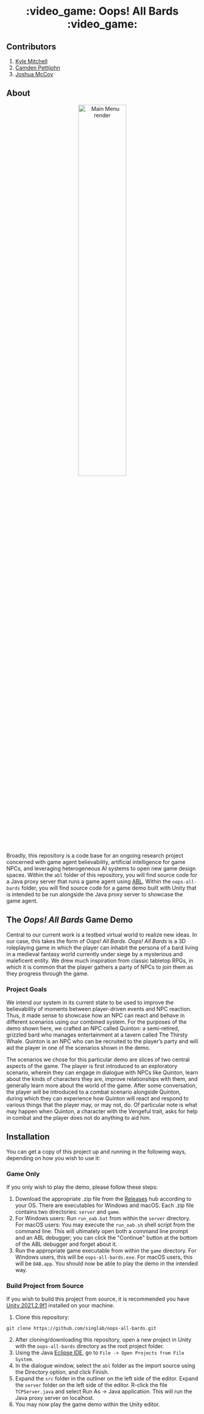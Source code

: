 <h1 align="center">
  :video_game: Oops! All Bards :video_game:
</h1>

## Contributors ##

1. [Kyle Mitchell](https://github.com/kdavidmitchell)
2. [Camden Pettijohn](https://github.com/Camden-png)
3. [Joshua McCoy](https://github.com/dr-jam)

## About ##

<p align="center">
    <img src="img/TitleCard.png" alt="Main Menu render"
    height="50%" width="50%">
</p>

Broadly, this repository is a code base for an ongoing research project concerned with game agent believability, artificial intelligence for game NPCs, and leveraging heterogeneous AI systems to open new game design spaces. Within the ```abl``` folder of this repository, you will find source code for a Java proxy server that runs a game agent using [ABL](http://www.cs.cmu.edu/~michaelm/publications/AI-IE2002.pdf). Within the ```oops-all-bards``` folder, you will find source code for a game demo built with Unity that is intended to be run alongside the Java proxy server to showcase the game agent.

## The _Oops! All Bards_ Game Demo ##
Central to our current work is a testbed virtual world to realize new ideas. In our case, this takes the form of _Oops! All Bards_. _Oops! All Bards_ is a 3D roleplaying game in which the player can inhabit the persona of a bard living in a medieval fantasy world currently under siege by a mysterious and maleficent entity. We drew much inspiration from classic tabletop RPGs, in which it is common that the player gathers a party of NPCs to join them as they progress through the game. 

### Project Goals ###

We intend our system in its current state to be used to improve the believability of moments between player-driven events and NPC reaction. Thus, it made sense to showcase how an NPC can react and behave in different scenarios using our combined system. For the purposes of the demo shown here, we crafted an NPC called Quinton: a semi-retired, grizzled bard who manages entertainment at a tavern called The Thirsty Whale. Quinton is an NPC who can be recruited to the player’s party and will aid the player in one of the scenarios shown in the demo.

The scenarios we chose for this particular demo are slices of two central aspects of the game. The player is first introduced to an exploratory scenario, wherein they can engage in dialogue with NPCs like Quinton, learn about the kinds of characters they are, improve relationships with them, and generally learn more about the world of the game. After some conversation, the player will be introduced to a combat scenario alongside Quinton, during which they can experience how Quinton will react and respond to various things that the player may, or may not, do. Of particular note is what may happen when Quinton, a character with the Vengeful trait, asks for help in combat and the player does not do anything to aid him.

## Installation ##

You can get a copy of this project up and running in the following ways,
depending on how you wish to use it:

### Game Only ###

If you only wish to play the demo, please follow these steps:

1. Download the appropriate .zip file from the [Releases](https://github.com/singlab/oops-all-bards/releases/tag/aiide-2022-demo) hub according to your OS. There are executables for Windows and macOS. Each .zip file contains two directories: ```server``` and ```game```.
2. For Windows users: Run ```run_oab.bat``` from within the ```server``` directory. For macOS users: You may execute the ```run_oab.sh``` shell script from the command line. This will ultimately open both a command line prompt and an ABL debugger; you can click the "Continue" button at the bottom of the ABL debugger and forget about it.
3. Run the appropriate game executable from within the ```game``` directory. For Windows users, this will be ```oops-all-bards.exe```. For macOS users, this will be ```OAB.app```. You should now be able to play the demo in the intended way.

### Build Project from Source ###

If you wish to build this project from source, it is recommended you have
[Unity 2021.2.9f1](https://unity3d.com/unity/whats-new/2021.2.9) installed on
your machine.

1. Clone this repository:
```shell
git clone https://github.com/singlab/oops-all-bards.git
```
2. After cloning/downloading this repository, open a new project in
Unity with the ```oops-all-bards``` directory as the root project folder.
3. Using the Java [Eclipse IDE](https://www.eclipse.org/downloads/packages/release/kepler/sr1/eclipse-ide-java-developers), go to ```File -> Open Projects from File System```.
4. In the dialogue window, select the ```abl``` folder as the import source using the Directory option, and click Finish.
5. Expand the ```src``` folder in the outliner on the left side of the editor. Expand the ```server``` folder on the left side of the editor. R-click the file ```TCPServer.java``` and select Run As -> Java application. This will run the Java proxy server on localhost.
6. You may now play the game demo within the Unity editor.
